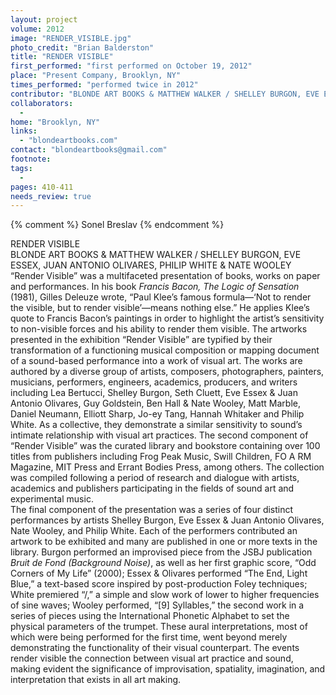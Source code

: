```yaml
---
layout: project
volume: 2012
image: "RENDER_VISIBLE.jpg"
photo_credit: "Brian Balderston"
title: "RENDER VISIBLE"
first_performed: "first performed on October 19, 2012"
place: "Present Company, Brooklyn, NY"
times_performed: "performed twice in 2012"
contributor: "BLONDE ART BOOKS & MATTHEW WALKER / SHELLEY BURGON, EVE ESSEX, JUAN ANTONIO OLIVARES, PHILIP WHITE & NATE WOOLEY"
collaborators: 
  - 
home: "Brooklyn, NY"
links: 
  - "blondeartbooks.com"
contact: "blondeartbooks@gmail.com"
footnote: 
tags: 
  - 
pages: 410-411
needs_review: true
---
```


{% comment %} 
Sonel Breslav
{% endcomment %}

 RENDER VISIBLE  
 BLONDE ART BOOKS &amp; MATTHEW WALKER / SHELLEY BURGON, EVE ESSEX, JUAN ANTONIO OLIVARES, PHILIP WHITE &amp; NATE WOOLEY 
 “Render Visible” was a multifaceted presentation of books, works on paper and performances. In his book <em>Francis Bacon, The Logic of Sensation</em> (1981), Gilles Deleuze wrote, “Paul Klee’s famous formula—‘Not to render the visible, but to render visible’—means nothing else.” He applies Klee’s quote to Francis Bacon’s paintings in order to highlight the artist’s sensitivity to non-visible forces and his ability to render them visible. 
 The artworks presented in the exhibition “Render Visible” are typified by their transformation of a functioning musical composition or mapping document of a sound-based performance into a work of visual art. The works are authored by a diverse group of artists, composers, photographers, painters, musicians, performers, engineers, academics, producers, and writers including Lea Bertucci, Shelley Burgon, Seth Cluett, Eve Essex &amp; Juan Antonio Olivares, Guy Goldstein, Ben Hall &amp; Nate Wooley, Matt Marble, Daniel Neumann, Elliott Sharp, Jo-ey Tang, Hannah Whitaker and Philip White. As a collective, they demonstrate a similar sensitivity to sound’s intimate relationship with visual art practices. 
 The second component of “Render Visible” was the curated library and bookstore containing over 100 titles from publishers including Frog Peak Music, Swill Children, FO A RM Magazine, MIT Press and Errant Bodies Press, among others. The collection was compiled following a period of research and dialogue with artists, academics and publishers participating in the fields of sound art and experimental music.  
 The final component of the presentation was a series of four distinct performances by artists Shelley Burgon, Eve Essex &amp; Juan Antonio Olivares, Nate Wooley, and Philip White. Each of the performers contributed an artwork to be exhibited and many are published in one or more texts in the library. Burgon performed an improvised piece from the JSBJ publication <em>Bruit de Fond (Background Noise)</em>, as well as her first graphic score, “Odd Corners of My Life” (2000); Essex &amp; Olivares performed “The End, Light Blue,” a text-based score inspired by post-production Foley techniques; White premiered “/,” a simple and slow work of lower to higher frequencies of sine waves; Wooley performed, “[9] Syllables,” the second work in a series of pieces using the International Phonetic Alphabet to set the physical parameters of the trumpet. These aural interpretations, most of which were being performed for the first time, went beyond merely demonstrating the functionality of their visual counterpart. The events render visible the connection between visual art practice and sound, making evident the significance of improvisation, spatiality, imagination, and interpretation that exists in all art making. 
